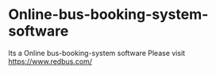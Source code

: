# Online-bus-booking-system-software
Its a Online bus-booking-system software
Please visit https://www.redbus.com/

